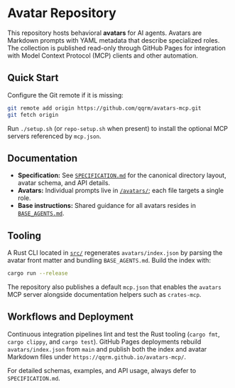 # Avatar Repository

This repository hosts behavioral **avatars** for AI agents. Avatars are Markdown prompts with YAML metadata that describe specialized roles. The collection is published read-only through GitHub Pages for integration with Model Context Protocol (MCP) clients and other automation.

## Quick Start

Configure the Git remote if it is missing:

```bash
git remote add origin https://github.com/qqrm/avatars-mcp.git
git fetch origin
```

Run `./setup.sh` (or `repo-setup.sh` when present) to install the optional MCP servers referenced by `mcp.json`.

## Documentation

- **Specification:** See [`SPECIFICATION.md`](SPECIFICATION.md) for the canonical directory layout, avatar schema, and API details.
- **Avatars:** Individual prompts live in [`/avatars/`](avatars/); each file targets a single role.
- **Base instructions:** Shared guidance for all avatars resides in [`BASE_AGENTS.md`](BASE_AGENTS.md).

## Tooling

A Rust CLI located in [`src/`](src) regenerates `avatars/index.json` by parsing the avatar front matter and bundling `BASE_AGENTS.md`. Build the index with:

```bash
cargo run --release
```

The repository also publishes a default `mcp.json` that enables the `avatars` MCP server alongside documentation helpers such as `crates-mcp`.

## Workflows and Deployment

Continuous integration pipelines lint and test the Rust tooling (`cargo fmt`, `cargo clippy`, and `cargo test`). GitHub Pages deployments rebuild `avatars/index.json` from `main` and publish both the index and avatar Markdown files under `https://qqrm.github.io/avatars-mcp/`.

For detailed schemas, examples, and API usage, always defer to `SPECIFICATION.md`.
